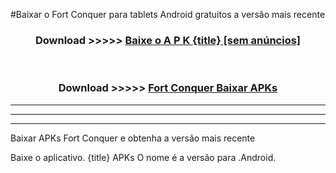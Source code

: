 #Baixar o Fort Conquer  para tablets Android gratuitos a versão mais recente


<div align="center">
<h3>Download >>>>> <a href="https://pt-web.web.app/?pt= {title}">Baixe o A P K {title} [sem anúncios]</a></h3><br>

<h3>Download >>>>> <a href="https://pt-web.web.app/?pt= {title}">Fort Conquer Baixar APKs</a></h3>
</div>

----------------------------------------------------------

----------------------------------------------------------

----------------------------------------------------------

Baixar APKs Fort Conquer e obtenha a versão mais recente

Baixe o aplicativo. {title} APKs O nome é a versão para .Android.


